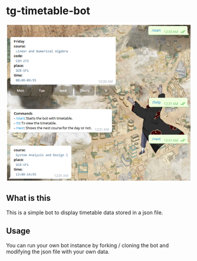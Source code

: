 # tg-timetable-bot
![screenshot](./images/tg-timetable-bot.png)
## What is this
This is a simple bot to display timetable data stored in a json file.

## Usage
You can run your own bot instance by forking / cloning the bot and modifying the json file with your own data.
